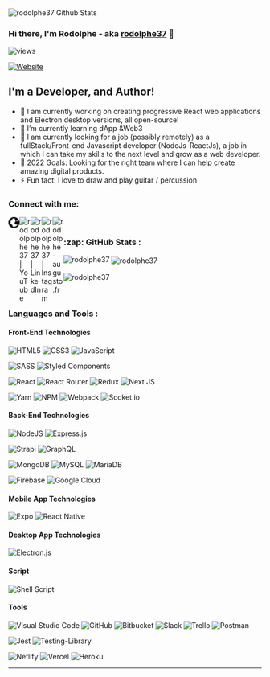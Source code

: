 <img align="center" height="130px" alt="rodolphe37 Github Stats" src="https://imgur.com/y5S62AN.jpg" />


### Hi there, I'm Rodolphe - aka [rodolphe37][website] 👋
![views](https://komarev.com/ghpvc/?username=rodolphe37&label=PROFILE+VIEWS)

[![Website](https://i.imgur.com/xSu6S5v.png)](https://rodolphe-augusto.fr)


## I'm a Developer, and Author!

- 🔭 I am currently working on creating progressive React web applications and Electron desktop versions, all open-source!
- 🌱 I’m currently learning dApp &Web3
- 👯 I am currently looking for a job (possibly remotely) as a fullStack/Front-end Javascript developer (NodeJs-ReactJs),
     a job in which I can take my skills to the next level and grow as a web developer.
- 🥅 2022 Goals: Looking for the right team where I can help create amazing digital products.
- ⚡ Fun fact: I love to draw and play guitar / percussion


### Connect with me:

[<img align="left" alt="rodolphe-augusto.fr" width="22px" src="https://raw.githubusercontent.com/iconic/open-iconic/master/svg/globe.svg" />][website]
[<img align="left" alt="rodolphe37 | YouTube" width="22px" src="https://cdn.jsdelivr.net/npm/simple-icons@v3/icons/youtube.svg" />][youtube]
[<img align="left" alt="rodolphe37 | LinkedIn" width="22px" src="https://cdn.jsdelivr.net/npm/simple-icons@v3/icons/linkedin.svg" />][linkedin]
[<img align="left" alt="rodolphe37 | Instagram" width="22px" src="https://cdn.jsdelivr.net/npm/simple-icons@v3/icons/instagram.svg" />][instagram]
[<img align="left" alt="rodolphe-augusto.fr" width="22px" src="https://cdn.jsdelivr.net/npm/simple-icons@v3/icons/facebook.svg" />][facebook]

<br />

  <h3 align="left">:zap: GitHub Stats : </h3>

<p><img align="left" src="https://github-readme-stats.rodolphe37.vercel.app/api/top-langs?username=rodolphe37&show_icons=true&locale=en&layout=compact" alt="rodolphe37" /></p>

<p>&nbsp;<img align="center" src="https://github-readme-stats.rodolphe37.vercel.app/api?username=rodolphe37&show_icons=true&locale=en" alt="rodolphe37" /></p>

<p><img align="center" src="https://github-readme-streak-stats.herokuapp.com/?user=rodolphe37&" alt="rodolphe37" /></p>

<br />

<h3 align="left">Languages and Tools :</h3>

<h4>Front-End Technologies</h4>

![HTML5](https://img.shields.io/badge/html5-%23E34F26.svg?style=for-the-badge&logo=html5&logoColor=white)
![CSS3](https://img.shields.io/badge/css3-%231572B6.svg?style=for-the-badge&logo=css3&logoColor=white)
![JavaScript](https://img.shields.io/badge/javascript-%23323330.svg?style=for-the-badge&logo=javascript&logoColor=%23F7DF1E)

![SASS](https://img.shields.io/badge/SASS-hotpink.svg?style=for-the-badge&logo=SASS&logoColor=white)
![Styled Components](https://img.shields.io/badge/styled--components-DB7093?style=for-the-badge&logo=styled-components&logoColor=white)

![React](https://img.shields.io/badge/react-%2320232a.svg?style=for-the-badge&logo=react&logoColor=%2361DAFB)
![React Router](https://img.shields.io/badge/React_Router-CA4245?style=for-the-badge&logo=react-router&logoColor=white)
![Redux](https://img.shields.io/badge/redux-%23593d88.svg?style=for-the-badge&logo=redux&logoColor=white)
![Next JS](https://img.shields.io/badge/Next-black?style=for-the-badge&logo=next.js&logoColor=white)

![Yarn](https://img.shields.io/badge/yarn-%232C8EBB.svg?style=for-the-badge&logo=yarn&logoColor=white)
![NPM](https://img.shields.io/badge/NPM-%23000000.svg?style=for-the-badge&logo=npm&logoColor=white)
![Webpack](https://img.shields.io/badge/webpack-%238DD6F9.svg?style=for-the-badge&logo=webpack&logoColor=black)
![Socket.io](https://img.shields.io/badge/Socket.io-black?style=for-the-badge&logo=socket.io&badgeColor=010101)


<h4>Back-End Technologies</h4>

![NodeJS](https://img.shields.io/badge/node.js-6DA55F?style=for-the-badge&logo=node.js&logoColor=white)
![Express.js](https://img.shields.io/badge/express.js-%23404d59.svg?style=for-the-badge&logo=express&logoColor=%2361DAFB)

![Strapi](https://img.shields.io/badge/strapi-%232E7EEA.svg?style=for-the-badge&logo=strapi&logoColor=white)
![GraphQL](https://img.shields.io/badge/-GraphQL-E10098?style=for-the-badge&logo=graphql&logoColor=white)

![MongoDB](https://img.shields.io/badge/MongoDB-%234ea94b.svg?style=for-the-badge&logo=mongodb&logoColor=white)
![MySQL](https://img.shields.io/badge/mysql-%2300f.svg?style=for-the-badge&logo=mysql&logoColor=white)
![MariaDB](https://img.shields.io/badge/MariaDB-003545?style=for-the-badge&logo=mariadb&logoColor=white)

![Firebase](https://img.shields.io/badge/firebase-%23039BE5.svg?style=for-the-badge&logo=firebase)
![Google Cloud](https://img.shields.io/badge/GoogleCloud-%234285F4.svg?style=for-the-badge&logo=google-cloud&logoColor=white)


<h4>Mobile App Technologies</h4>

![Expo](https://img.shields.io/badge/expo-1C1E24?style=for-the-badge&logo=expo&logoColor=#D04A37)
![React Native](https://img.shields.io/badge/react_native-%2320232a.svg?style=for-the-badge&logo=react&logoColor=%2361DAFB)

<h4>Desktop App Technologies</h4>

![Electron.js](https://img.shields.io/badge/Electron-191970?style=for-the-badge&logo=Electron&logoColor=white)

<h4>Script</h4>

![Shell Script](https://img.shields.io/badge/shell_script-%23121011.svg?style=for-the-badge&logo=gnu-bash&logoColor=white)


<h4>Tools</h4>

![Visual Studio Code](https://img.shields.io/badge/Visual%20Studio%20Code-0078d7.svg?style=for-the-badge&logo=visual-studio-code&logoColor=white)
![GitHub](https://img.shields.io/badge/github-%23121011.svg?style=for-the-badge&logo=github&logoColor=white)
![Bitbucket](https://img.shields.io/badge/bitbucket-%230047B3.svg?style=for-the-badge&logo=bitbucket&logoColor=white)
![Slack](https://img.shields.io/badge/Slack-4A154B?style=for-the-badge&logo=slack&logoColor=white)
![Trello](https://img.shields.io/badge/Trello-%23026AA7.svg?style=for-the-badge&logo=Trello&logoColor=white)
![Postman](https://img.shields.io/badge/Postman-FF6C37?style=for-the-badge&logo=postman&logoColor=white)

![Jest](https://img.shields.io/badge/-jest-%23C21325?style=for-the-badge&logo=jest&logoColor=white)
![Testing-Library](https://img.shields.io/badge/-TestingLibrary-%23E33332?style=for-the-badge&logo=testing-library&logoColor=white)

![Netlify](https://img.shields.io/badge/netlify-%23000000.svg?style=for-the-badge&logo=netlify&logoColor=#00C7B7)
![Vercel](https://img.shields.io/badge/vercel-%23000000.svg?style=for-the-badge&logo=vercel&logoColor=white)
![Heroku](https://img.shields.io/badge/heroku-%23430098.svg?style=for-the-badge&logo=heroku&logoColor=white)

---


[website]: https://rodolphe-augusto.fr
[githubapp]: https://my-github-pwa.netlify.app
[youtube]: https://www.youtube.com/channel/UCfE6fziUhgiiT2ZuxUud6oQ/playlists
[instagram]: https://www.instagram.com/rodolphelakotaspirit/
[linkedin]: https://www.linkedin.com/in/rodolphe-augusto-d%C3%A9veloppeur-full-stack-javascript-react-node-1a20b759/
[facebook]: https://www.facebook.com/rodolphe.augusto.7
[demosite]: https://github-my-profil-mediadevices-demo.netlify.app/
